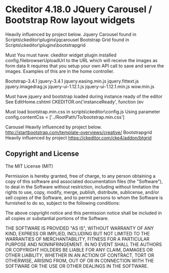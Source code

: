 # Ckeditor 4.18.0 JQuery Carousel  /  Bootstrap Row layout widgets 
Heavily influenced by project below.
Jquery Carousel found in Scripts\ckeditor\plugins\jqcarousel
Bootstrap Grid found in Scripts\ckeditor\plugins\bootstrapgrid


Must You must have:
ckeditor widget plugin installed
config.filebrowserUploadUrl   to the URL which will receive the images as form data
It requires that you setup your own API call to save and serve the images.
Examples of this are in the home controller.

Bootstrap-3.4.1
jquery-3.4.1
jquery.easing.min.js
jquery.fittext.js
jquery.imagedrag.js
jquery-ui-1.12.1.js
jquery-ui-1.12.1.min.js
wow.min.js

Must have jquery and bootstrap loaded during instance ready of the editor   See EditHome.cshtml
CKEDITOR.on('instanceReady', function (ev

Must load bootstrap.min.css in scripts\ckeditor\config.js
Using parameter  config.contentCss = ['../RootPath/To/bootstrap.min.css']


Carousel Heavily influenced by project below. http://startbootstrap.com/template-overviews/creative/
Bootstrapgrid Heavily influenced by project  https://ckeditor.com/cke4/addon/btgrid 



## Copyright and License

The MIT License (MIT)

Permission is hereby granted, free of charge, to any person obtaining a copy
of this software and associated documentation files (the "Software"), to deal
in the Software without restriction, including without limitation the rights
to use, copy, modify, merge, publish, distribute, sublicense, and/or sell
copies of the Software, and to permit persons to whom the Software is
furnished to do so, subject to the following conditions:

The above copyright notice and this permission notice shall be included in all
copies or substantial portions of the Software.

THE SOFTWARE IS PROVIDED "AS IS", WITHOUT WARRANTY OF ANY KIND, EXPRESS OR
IMPLIED, INCLUDING BUT NOT LIMITED TO THE WARRANTIES OF MERCHANTABILITY,
FITNESS FOR A PARTICULAR PURPOSE AND NONINFRINGEMENT. IN NO EVENT SHALL THE
AUTHORS OR COPYRIGHT HOLDERS BE LIABLE FOR ANY CLAIM, DAMAGES OR OTHER
LIABILITY, WHETHER IN AN ACTION OF CONTRACT, TORT OR OTHERWISE, ARISING FROM,
OUT OF OR IN CONNECTION WITH THE SOFTWARE OR THE USE OR OTHER DEALINGS IN THE
SOFTWARE.
